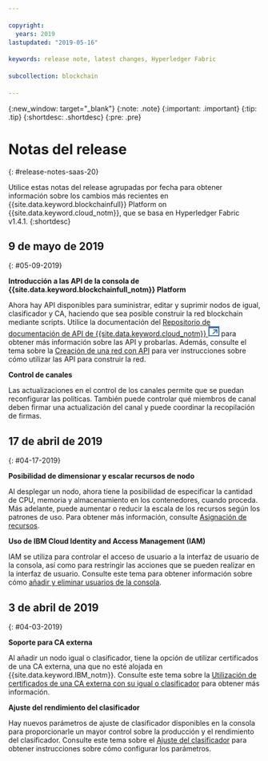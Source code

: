 ```yaml
---

copyright:
  years: 2019
lastupdated: "2019-05-16"

keywords: release note, latest changes, Hyperledger Fabric

subcollection: blockchain

---
```


{:new_window: target="_blank"}
{:note: .note}
{:important: .important}
{:tip: .tip}
{:shortdesc: .shortdesc}
{:pre: .pre}

# Notas del release
{: #release-notes-saas-20}

Utilice estas notas del release agrupadas por fecha para obtener información sobre los cambios más recientes en
{{site.data.keyword.blockchainfull}} Platform on {{site.data.keyword.cloud_notm}}, que se basa en Hyperledger Fabric v1.4.1.
{:shortdesc}


## 9 de mayo de 2019
{: #05-09-2019}

**Introducción a las API de la consola de {{site.data.keyword.blockchainfull_notm}} Platform**

Ahora hay API disponibles para suministrar, editar y suprimir nodos de igual, clasificador y CA, haciendo que sea posible construir la red blockchain mediante scripts. Utilice la documentación del
[Repositorio de documentación de API de {{site.data.keyword.cloud_notm}}
![Icono de enlace externo](images/external_link.svg "Icono de enlace externo")](/apidocs/blockchain#introduction "Introducción") para obtener más información sobre las API y probarlas. Además, consulte el tema sobre la [Creación de una red con API](/docs/services/blockchain?topic=blockchain-ibp-v2-apis) para ver instrucciones sobre cómo utilizar las API para construir la red.

**Control de canales**  

Las actualizaciones en el control de los canales permite que se puedan reconfigurar las políticas. También puede controlar qué miembros de canal deben firmar una actualización del canal y puede coordinar la recopilación de firmas.

## 17 de abril de 2019
{: #04-17-2019}

**Posibilidad de dimensionar y escalar recursos de nodo**  

Al desplegar un nodo, ahora tiene la posibilidad de especificar la cantidad de CPU, memoria y almacenamiento en los contenedores, cuando proceda. Más adelante, puede aumentar o reducir la escala de los recursos según los patrones de uso. Para obtener más información, consulte
[Asignación de recursos](/docs/services/blockchain?topic=blockchain-ibp-console-govern#ibp-console-govern-allocate-resources).

**Uso de IBM Cloud Identity and Access Management (IAM)**  

IAM se utiliza para controlar el acceso de usuario a la interfaz de usuario de la consola, así como para restringir las acciones que se pueden realizar en la interfaz de usuario.  Consulte este tema para obtener información sobre cómo
[añadir y eliminar usuarios de la consola](/docs/services/blockchain?topic=blockchain-ibp-console-manage-console#ibp-console-manage-console-add-remove).

## 3 de abril de 2019
{: #04-03-2019}

**Soporte para CA externa**

Al añadir un nodo igual o clasificador, tiene la opción de utilizar certificados de una CA externa, una que no esté alojada en {{site.data.keyword.IBM_notm}}. Consulte este tema sobre la [Utilización de certificados de una CA externa con su igual o clasificador](/docs/services/blockchain?topic=blockchain-ibp-console-build-network#ibp-console-build-network-third-party-ca) para obtener más información.

**Ajuste del rendimiento del clasificador**

Hay nuevos parámetros de ajuste de clasificador disponibles en la consola para proporcionarle un mayor control sobre la producción y el rendimiento del clasificador. Consulte este tema sobre el [Ajuste del clasificador](/docs/services/blockchain?topic=blockchain-ibp-console-govern#ibp-console-govern-orderer-tuning) para obtener instrucciones sobre cómo configurar los parámetros.
